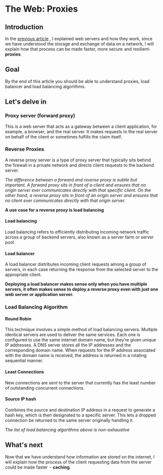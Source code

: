 # The Web: Proxies

## Introduction
In the  [previous article](https://matrix.hashnode.dev/the-web-web-servers) , I explained web servers and how they work, since we have understood the storage and exchange of data on a network, I will explain how that  process can be made faster, more secure  and resilient-  **proxies**.

## Goal
By the end of this article you should be able to understand proxies, load balancer and load balancing algorithms.
## Let's delve in
### Proxy server (forward proxy)
This is a web server that acts as a gateway between a client application, for example, a browser, and the real server. It makes requests to the real server on behalf of the client or sometimes fulfills the claim itself. 
### Reverse Proxies
A reverse proxy server is a type of proxy server that typically sits behind the firewall in a private network and directs client requests to the backend server. 

*The difference between a forward and reverse proxy is subtle but important. A forward proxy sits in front of a client and ensures that no origin server ever communicates directly with that specific client. On the other hand, a reverse proxy sits in front of an origin server and ensures that no client ever communicates directly with that origin server.*

**A use case for a reverse proxy is load balancing**

#### Load balancing
Load balancing refers to efficiently distributing incoming network traffic across a group of backend servers, also known as a server farm or server pool.

#### Load balancer
A load balancer distributes incoming client requests among a group of servers, in each case returning the response from the selected server to the appropriate client.

**Deploying a load balancer makes sense only when you have multiple servers, it often makes sense to deploy a reverse proxy even with just one web server or application server.**

### Load Balancing Algorithm
#### Round Robin
This technique involves a simple method of load balancing servers. Multiple identical servers are used to deliver the same services. Each one is configured to use the same internet domain name, but they’re given unique IP addresses. A DNS server stores all the IP addresses and the corresponding domain name. When requests for the IP address associated with the domain name is received, the address is returned in a rotating sequential manner.

#### Least Connections
New connections are sent to the server that currently has the least number of outstanding concurrent connections. 

#### Source IP hash
Combines the source and destination IP address in a request to generate a hash key, which is then designated to a specific server. This lets a dropped connection be returned to the same server originally handling it.

*The list of load balancing algorithms above is non-exhaustive*

## What's next
Now that we have understand how information are stored on the internet, I will explain how the process of the client requesting data from the server could be made faster  -  **caching**.
